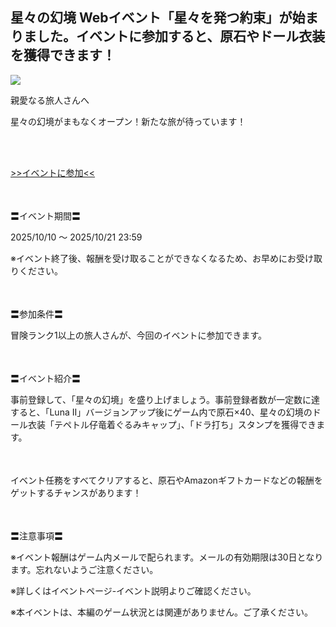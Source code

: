 ## 星々の幻境 Webイベント「星々を発つ約束」が始まりました。イベントに参加すると、原石やドール衣装を獲得できます！
<img src="https://sdk.hoyoverse.com/upload/ann/2025/09/23/dbc8c59d7292caf3762069728e5054d1_8194039201826613141_transformed.jpg">
<p style="white-space: pre-wrap;">親愛なる旅人さんへ</p><p style="white-space: pre-wrap;">星々の幻境がまもなくオープン！新たな旅が待っています！</p><p style="white-space: pre-wrap;">

[>>イベントに参加<<](https://act.hoyoverse.com/ys/event/e20251010ugc-4j4d66/index.html?game_biz=hk4e_global&sign_type=2&auth_appid=e20251010return&authkey_ver=1&utm_source=ingame&utm_medium=notice)
</p><p style="white-space: pre-wrap; min-height: 1.5em;"></p><p style="white-space: pre-wrap;">〓イベント期間〓</p><p style="white-space: pre-wrap;">2025/10/10 ～ <t class="t_gl" contenteditable="false">2025/10/21 23:59</t></p><p style="white-space: pre-wrap;">※イベント終了後、報酬を受け取ることができなくなるため、お早めにお受け取りください。</p><p style="white-space: pre-wrap; min-height: 1.5em;"></p><p style="white-space: pre-wrap;">〓参加条件〓</p><p style="white-space: pre-wrap;">冒険ランク1以上の旅人さんが、今回のイベントに参加できます。</p><p style="white-space: pre-wrap; min-height: 1.5em;"></p><p style="white-space: pre-wrap;">〓イベント紹介〓</p><p style="white-space: pre-wrap;">事前登録して、「星々の幻境」を盛り上げましょう。事前登録者数が一定数に達すると、「Luna Ⅱ」バージョンアップ後にゲーム内で原石×40、星々の幻境のドール衣装「テペトル仔竜着ぐるみキャップ」、「ドラ打ち」スタンプを獲得できます。</p><p style="white-space: pre-wrap; min-height: 1.5em;"></p><p style="white-space: pre-wrap;">イベント任務をすべてクリアすると、原石やAmazonギフトカードなどの報酬をゲットするチャンスがあります！</p><p style="white-space: pre-wrap; min-height: 1.5em;"></p><p style="white-space: pre-wrap;">〓注意事項〓</p><p style="white-space: pre-wrap;">※イベント報酬はゲーム内メールで配られます。メールの有効期限は30日となります。忘れないようご注意ください。</p><p style="white-space: pre-wrap;">※詳しくはイベントページ-イベント説明よりご確認ください。</p><p style="white-space: pre-wrap;">※本イベントは、本編のゲーム状況とは関連がありません。ご了承ください。</p><p style="white-space: pre-wrap; min-height: 1.5em;"></p><p style="white-space: pre-wrap; min-height: 1.5em;"></p>
